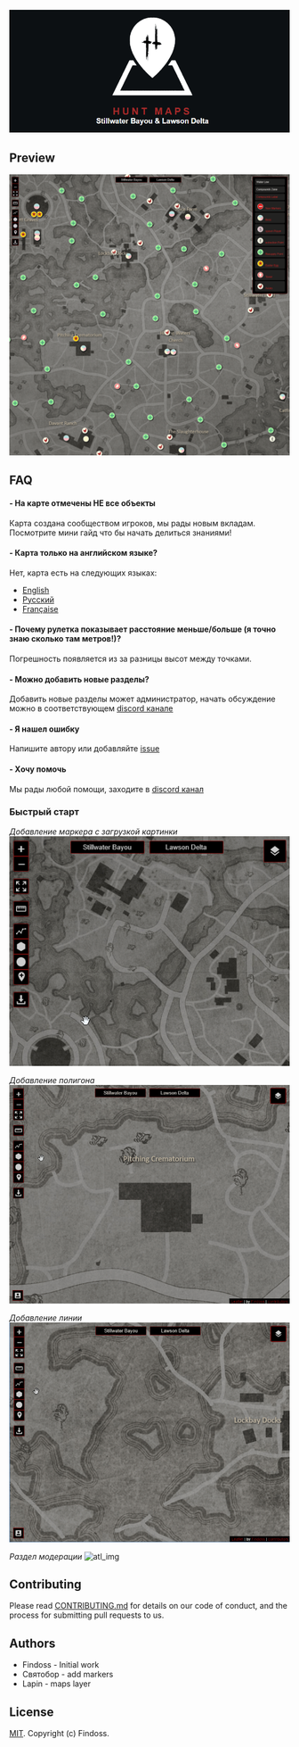 ![LOGO](public/images/media/logo-dark-text-870x390.png)

## Preview

![preview](public/images/preview.png)

## FAQ

#### - На карте отмечены НЕ все объекты

Карта создана сообществом игроков, мы рады новым вкладам. Посмотрите мини гайд что бы начать делиться знаниями!

#### - Карта только на английском языке?

Нет, карта есть на следующих языках:

- [English](https://hunt-map.online/)
- [Русский](https://hunt-map.online/#ru)
- [Française](https://hunt-map.online/#fr)

#### - Почему рулетка показывает расстояние меньше/больше (я точно знаю сколько там метров!)?

Погрешность появляется из за разницы высот между точками.

#### - Можно добавить новые разделы?

Добавить новые разделы может администратор, начать обсуждение можно в соответствующем [discord канале](https://discord.gg/JyTeMU)

#### - Я нашел ошибку

Напишите автору или добавляйте [issue](https://github.com/Findoss/Hunt-map/issues)

#### - Xочу помочь

Мы рады любой помощи, заходите в [discord канал](https://discord.gg/JyTeMU)

### Быстрый старт

_Добавление маркера с загрузкой картинки_  
![atl_img](public/images/gifs/addMarker.gif)

_Добавление полигона_
![atl_img](public/images/gifs/addPolygon.gif)

_Добавление линии_
![atl_img](public/images/gifs/addPolyline.gif)

_Раздел модерации_
![atl_img](public/images/gifs/admin.gif)

## Contributing

Please read [CONTRIBUTING.md](https://github.com/Findoss/Hunt-map/blob/master/CONTRIBUTING.md) for details on our code of conduct, and the process for submitting pull requests to us.

## Authors

- Findoss - Initial work
- Святобор - add markers
- Lapin - maps layer

## License

[MIT](https://github.com/Findoss/Hunt-map/blob/master/LICENSE). Copyright (c) Findoss.
